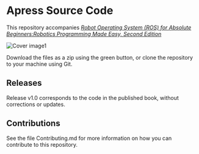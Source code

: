 # Apress Source Code

This repository accompanies [*Robot Operating System (ROS) for Absolute Beginners:Robotics Programming Made Easy, Second Edition*](https://shorturl.at/ikuJ9)

[comment]: #cover
![Cover image1](cover_edition_2.jpg)

Download the files as a zip using the green button, or clone the repository to your machine using Git.

## Releases

Release v1.0 corresponds to the code in the published book, without corrections or updates.

## Contributions

See the file Contributing.md for more information on how you can contribute to this repository.
